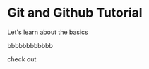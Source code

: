 Git and Github Tutorial
=======================

Let's learn about the basics

bbbbbbbbbbbb

check out
